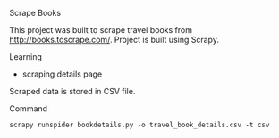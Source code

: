 Scrape Books

This project was built to scrape travel books from http://books.toscrape.com/.
Project is built using Scrapy.

Learning
- scraping details page


Scraped data is stored in CSV file.

Command

```
scrapy runspider bookdetails.py -o travel_book_details.csv -t csv
```
